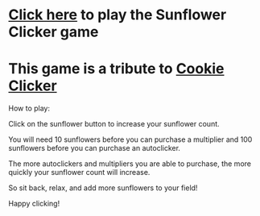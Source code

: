 

# [Click here](http://sunflower-clicker.herokuapp.com/) to play the Sunflower Clicker game

# This game is a tribute to [Cookie Clicker](https://orteil.dashnet.org/cookieclicker/)

How to play:

Click on the sunflower button to increase your sunflower count.

You will need 10 sunflowers before you can purchase a multiplier and 100 sunflowers before you can purchase an autoclicker.

The more autoclickers and multipliers you are able to purchase, the more quickly your sunflower count will increase.

So sit back, relax, and add more sunflowers to your field!

Happy clicking!







